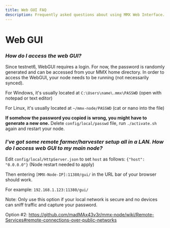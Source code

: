 ```yaml
---
title: Web GUI FAQ
description: Frequently asked questions about using MMX Web Interface.
---
```

# Web GUI

### _How do I access the web GUI?_
Since testnet6, WebGUI requires a login. For now, the password is randomly generated and can be accessed from your MMX home directory. In order to access the WebGUI, your node needs to be running (not necessarily synced).

For Windows, it's usually located at `C:\Users\name\.mmx\PASSWD` (open with notepad or text editor)

For Linux, it's usually located at `~/mmx-node/PASSWD` (cat or nano into the file)

**If somehow the password you copied is wrong, you might have to generate a new one.**
Delete `config/local/passwd` file, run `./activate.sh` again and restart your node.

### _I've got some remote farmer/harvester setup all in a LAN. How do I access web GUI to my main node?_
Edit `config/local/HttpServer.json` to set `host` as follows: `{"host": "0.0.0.0"}` (Node restart needed to apply)

Then entering `[MMX-Node-IP]:11380/gui/` in the URL bar of your browser should work.

For example: `192.168.1.123:11380/gui/`

Note: Only use this option if your local network is secure and no devices can sniff traffic and capture your password.

Option #2:
https://github.com/madMAx43v3r/mmx-node/wiki/Remote-Services#remote-connections-over-public-networks